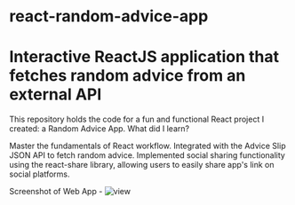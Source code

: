 
# react-random-advice-app
Interactive ReactJS application that fetches random advice from an external API
=======
This repository holds the code for a fun and functional React project I created: a Random Advice App.
What did I learn?

Master the fundamentals of React workflow.
Integrated with the Advice Slip JSON API to fetch random advice.
Implemented social sharing functionality using the react-share library, allowing users to easily share  app's link on social platforms.

Screenshot of Web App -
![view ](https://github.com/aspreet31/react-random-advice-app/assets/103019348/a1ab5edc-8b0c-4be4-b8b4-dc843ba53b91)
